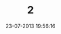 ---
layout: post
title:  "2"
date: 23-07-2013 19:56:16
categories: jekyll update
language: 'ru'
image: 002.png
---